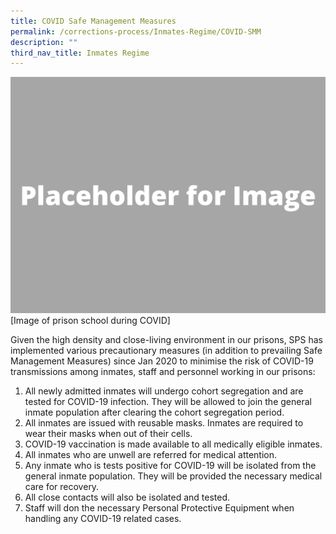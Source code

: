 ```yaml
---
title: COVID Safe Management Measures
permalink: /corrections-process/Inmates-Regime/COVID-SMM
description: ""
third_nav_title: Inmates Regime
---
```


![](/images/Placeholder%20for%20Image.png)
[Image of prison school during COVID]

Given the high density and close-living environment in our prisons, SPS has implemented various precautionary measures (in addition to prevailing Safe Management Measures) since Jan 2020 to minimise the risk of COVID-19 transmissions among inmates, staff and personnel working in our prisons:

1. All newly admitted inmates will undergo cohort segregation and are tested for COVID-19 infection. They will be allowed to join the general inmate population after clearing the cohort segregation period.
2.  All inmates are issued with reusable masks. Inmates are required to wear their masks when out of their cells.
3.  COVID-19 vaccination is made available to all medically eligible inmates.
4.  All inmates who are unwell are referred for medical attention.
5.  Any inmate who is tests positive for COVID-19 will be isolated from the general inmate population. They will be provided the necessary medical care for recovery.
6.  All close contacts will also be isolated and tested.
7.  Staff will don the necessary Personal Protective Equipment when handling any COVID-19 related cases.
